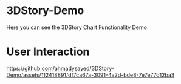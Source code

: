 # 3DStory-Demo
Here you can see the 3DStory Chart Functionality Demo

# User Interaction

https://github.com/ahmadysayed/3DStory-Demo/assets/112418891/df7ca67a-3091-4a2d-bde8-7e7e77d12ba3

